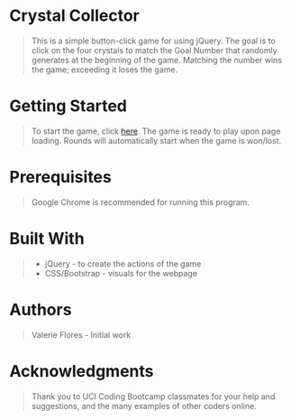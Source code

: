 # Crystal Collector
<!-- This will add "shields" to the README file -->
<!-- <p align="center">
    <a href="">
        <img src="https://img.shields.io/badge/license-MIT-blue.svg" alt="React Native is released under the MIT license." />
    </a>
</p> -->

> This is a simple button-click game for using jQuery.  The goal is to click on the four crystals to match the Goal Number that randomly generates at the beginning of the game.  Matching the number wins the game; exceeding it loses the game.

# Getting Started
> To start the game, click [here](https://valeriemiller5.github.io/Crystal_Collector/ "Crystal Collector"). The game is ready to play upon page loading.  Rounds will automatically start when the game is won/lost.

# Prerequisites
> Google Chrome is recommended for running this program.

# Built With
> + jQuery - to create the actions of the game
> + CSS/Bootstrap - visuals for the webpage

# Authors
> Valerie Flores - Initial work

# Acknowledgments
> Thank you to UCI Coding Bootcamp classmates for your help and suggestions, and the many examples of other coders online.